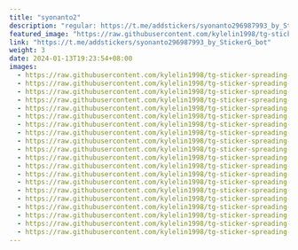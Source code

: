 ```yaml
---
title: "syonanto2"
description: "regular: https://t.me/addstickers/syonanto296987993_by_StickerG_bot"
featured_image: "https://raw.githubusercontent.com/kylelin1998/tg-sticker-spreading-worldwide-images/main/img/eea9e348-d056-4547-b2a7-c9b55c922490.jpg"
link: "https://t.me/addstickers/syonanto296987993_by_StickerG_bot"
weight: 3
date: 2024-01-13T19:23:54+08:00
images:
  - https://raw.githubusercontent.com/kylelin1998/tg-sticker-spreading-worldwide-images/main/img/eea9e348-d056-4547-b2a7-c9b55c922490.jpg
  - https://raw.githubusercontent.com/kylelin1998/tg-sticker-spreading-worldwide-images/main/img/05768d76-6468-4682-8cf8-3ba16f948365.jpg
  - https://raw.githubusercontent.com/kylelin1998/tg-sticker-spreading-worldwide-images/main/img/82cf7b5d-dbe3-4cc8-8bdb-316e17744b45.jpg
  - https://raw.githubusercontent.com/kylelin1998/tg-sticker-spreading-worldwide-images/main/img/06af42b3-6ab5-45b9-b20c-79a1d0e666dd.jpg
  - https://raw.githubusercontent.com/kylelin1998/tg-sticker-spreading-worldwide-images/main/img/993b6dee-64cb-4476-bf2c-0b3b2cc832df.jpg
  - https://raw.githubusercontent.com/kylelin1998/tg-sticker-spreading-worldwide-images/main/img/09ce4066-06ef-4264-a34d-ec9fdf0ea56a.jpg
  - https://raw.githubusercontent.com/kylelin1998/tg-sticker-spreading-worldwide-images/main/img/653ba0fb-534e-4af8-8073-7436c4d9359a.jpg
  - https://raw.githubusercontent.com/kylelin1998/tg-sticker-spreading-worldwide-images/main/img/7fa18c08-8523-431f-bcb5-08a79f269550.jpg
  - https://raw.githubusercontent.com/kylelin1998/tg-sticker-spreading-worldwide-images/main/img/451004d2-0371-4325-93a7-db560af7fbb6.jpg
  - https://raw.githubusercontent.com/kylelin1998/tg-sticker-spreading-worldwide-images/main/img/f8916448-0c62-4a40-90d4-8eae96be41be.jpg
  - https://raw.githubusercontent.com/kylelin1998/tg-sticker-spreading-worldwide-images/main/img/2ce79b24-43f6-440c-bd17-266b9860a43d.jpg
  - https://raw.githubusercontent.com/kylelin1998/tg-sticker-spreading-worldwide-images/main/img/f20294b7-e1b8-47ad-8a3d-67fd6a3e5598.jpg
  - https://raw.githubusercontent.com/kylelin1998/tg-sticker-spreading-worldwide-images/main/img/98bf566e-ff57-4a83-a191-7d5622268f3a.jpg
  - https://raw.githubusercontent.com/kylelin1998/tg-sticker-spreading-worldwide-images/main/img/9c540896-228e-4d76-919a-6bec10eb9555.jpg
  - https://raw.githubusercontent.com/kylelin1998/tg-sticker-spreading-worldwide-images/main/img/6dc5341e-f307-4719-9286-405982eeade4.jpg
  - https://raw.githubusercontent.com/kylelin1998/tg-sticker-spreading-worldwide-images/main/img/f5bc9419-46d1-44c7-8a05-a572855a0b77.jpg
  - https://raw.githubusercontent.com/kylelin1998/tg-sticker-spreading-worldwide-images/main/img/e95e4304-f5a1-4459-af79-c09f61fe49a8.jpg
  - https://raw.githubusercontent.com/kylelin1998/tg-sticker-spreading-worldwide-images/main/img/66496bc2-6a4b-4edf-bc0a-88e7315a5078.jpg
  - https://raw.githubusercontent.com/kylelin1998/tg-sticker-spreading-worldwide-images/main/img/ed6fb3e3-d485-4393-983a-082fdf89d881.jpg
  - https://raw.githubusercontent.com/kylelin1998/tg-sticker-spreading-worldwide-images/main/img/d7fb16a1-b115-4e0c-8cd0-02258cc2a514.jpg
---
```

